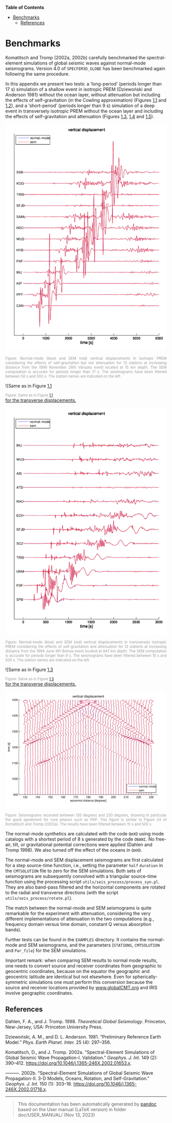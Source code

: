 **Table of Contents**

- [Benchmarks](#benchmarks)
  - [References](#references)

Benchmarks
==========

Komatitsch and Tromp (2002a, 2002b) carefully benchmarked the spectral-element simulations of global seismic waves against normal-mode seismograms. Version 4.0 of `SPECFEM3D_GLOBE` has been benchmarked again following the same procedure.

In this appendix we present two tests: a ‘long-period’ (periods longer than 17 s) simulation of a shallow event in isotropic PREM (Dziewoński and Anderson 1981) without the ocean layer, without attenuation but including the effects of self-gravitation (in the Cowling approximation) (Figures [1.1](#fig:Vanuatu-with-Vertical) and [1.2](#fig:Vanuatu-with-Transverse)), and a ‘short-period’ (periods longer than 9 s) simulation of a deep event in transversely isotropic PREM without the ocean layer and including the effects of self-gravitation and attenuation (Figures [1.3](#fig:Bolivia-with-Vertical), [1.4](#fig:Bolivia-with-Transverse) and [1.5](#fig:Bolivia-PKP)).

![Normal-mode (blue) and SEM (red) vertical displacements in isotropic PREM considering the effects of self-gravitation but not attenuation for 13 stations at increasing distance from the 1999 November 26th Vanuatu event located at 15 km depth. The SEM computation is accurate for periods longer than 17 s. The seismograms have been filtered between 50 s and 500 s. The station names are indicated on the left. ](figures/vanuatu_vertical.jpg)
<div class="figcaption" style="text-align:justify;font-size:80%"><span style="color:#9A9A9A">Figure: Normal-mode (blue) and SEM (red) vertical displacements in isotropic PREM considering the effects of self-gravitation but not attenuation for 13 stations at increasing distance from the 1999 November 26th Vanuatu event located at 15 km depth. The SEM computation is accurate for periods longer than 17 s. The seismograms have been filtered between 50 s and 500 s. The station names are indicated on the left. </span></div>

![Same as in Figure [1.1](#fig:Vanuatu-with-Vertical) <div class="figcaption" style="text-align:justify;font-size:80%"><span style="color:#9A9A9A">Figure: Same as in Figure [1.1</span></div> for the transverse displacements.](figures/vanuatu_trans.jpg)

![Normal-mode (blue) and SEM (red) vertical displacements in transversely isotropic PREM considering the effects of self-gravitation and attenuation for 12 stations at increasing distance from the 1994 June 9th Bolivia event located at 647 km depth. The SEM computation is accurate for periods longer than 9 s. The seismograms have been filtered between 10 s and 500 s. The station names are indicated on the left.](figures/bolivia_vertical.jpg)
<div class="figcaption" style="text-align:justify;font-size:80%"><span style="color:#9A9A9A">Figure: Normal-mode (blue) and SEM (red) vertical displacements in transversely isotropic PREM considering the effects of self-gravitation and attenuation for 12 stations at increasing distance from the 1994 June 9th Bolivia event located at 647 km depth. The SEM computation is accurate for periods longer than 9 s. The seismograms have been filtered between 10 s and 500 s. The station names are indicated on the left.</span></div>

![Same as in Figure [1.3](#fig:Bolivia-with-Vertical) <div class="figcaption" style="text-align:justify;font-size:80%"><span style="color:#9A9A9A">Figure: Same as in Figure [1.3</span></div> for the transverse displacements.](figures/bolivia_trans.jpg)

![Seismograms recorded between 130 degrees and 230 degrees, showing in particular the good agreement for core phases such as PKP. This figure is similar to Figure 24 of Komatitsch and Tromp (2002a). The results have been filtered between 15 s and 500 s.](figures/PKPdf_all_15s500s.jpg)
<div class="figcaption" style="text-align:justify;font-size:80%"><span style="color:#9A9A9A">Figure: Seismograms recorded between 130 degrees and 230 degrees, showing in particular the good agreement for core phases such as PKP. This figure is similar to Figure 24 of Komatitsch and Tromp (2002a). The results have been filtered between 15 s and 500 s.</span></div>

The normal-mode synthetics are calculated with the code `QmXD` using mode catalogs with a shortest period of 8 s generated by the code `OBANI`. No free-air, tilt, or gravitational potential corrections were applied (Dahlen and Tromp 1998). We also turned off the effect of the oceans in `QmXD`.

The normal-mode and SEM displacement seismograms are first calculated for a step source-time function, i.e., setting the parameter `half` `duration` in the `CMTSOLUTION` file to zero for the SEM simulations. Both sets of seismograms are subsequently convolved with a triangular source-time function using the processing script `utils/seis_process/process_syn.pl`. They are also band-pass filtered and the horizontal components are rotated to the radial and transverse directions (with the script `utils/seis_process/rotate.pl`).

The match between the normal-mode and SEM seismograms is quite remarkable for the experiment with attenuation, considering the very different implementations of attenuation in the two computations (e.g., frequency domain versus time domain, constant Q versus absorption bands).

Further tests can be found in the `EXAMPLES` directory. It contains the normal-mode and SEM seismograms, and the parameters (`STATIONS`, `CMTSOLUTION` and `Par_file`) for the SEM simulations.

Important remark: when comparing SEM results to normal mode results, one needs to convert source and receiver coordinates from geographic to geocentric coordinates, because on the equator the geographic and geocentric latitude are identical but not elsewhere. Even for spherically-symmetric simulations one must perform this conversion because the source and receiver locations provided by www.globalCMT.org and IRIS involve geographic coordinates.

References
----------

Dahlen, F. A., and J. Tromp. 1998. *Theoretical Global Seismology*. Princeton, New-Jersey, USA: Princeton University Press.

Dziewoński, A. M., and D. L. Anderson. 1981. “Preliminary Reference Earth Model.” *Phys. Earth Planet. Inter.* 25 (4): 297–356.

Komatitsch, D., and J. Tromp. 2002a. “Spectral-Element Simulations of Global Seismic Wave Propagation-I. Validation.” *Geophys. J. Int.* 149 (2): 390–412. <https://doi.org/10.1046/j.1365-246X.2002.01653.x>.

———. 2002b. “Spectral-Element Simulations of Global Seismic Wave Propagation-II. 3-D Models, Oceans, Rotation, and Self-Gravitation.” *Geophys. J. Int.* 150 (1): 303–18. <https://doi.org/10.1046/j.1365-246X.2002.01716.x>.

-----
> This documentation has been automatically generated by [pandoc](http://www.pandoc.org)
> based on the User manual (LaTeX version) in folder doc/USER_MANUAL/
> (Nov 13, 2023)

